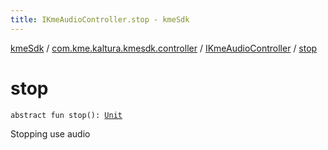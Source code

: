 ```yaml
---
title: IKmeAudioController.stop - kmeSdk
---
```


[kmeSdk](../../index.html) / [com.kme.kaltura.kmesdk.controller](../index.html) / [IKmeAudioController](index.html) / [stop](./stop.html)

# stop

`abstract fun stop(): `[`Unit`](https://kotlinlang.org/api/latest/jvm/stdlib/kotlin/-unit/index.html)

Stopping use audio

